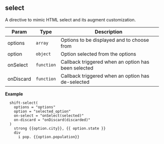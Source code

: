 <a name="shift.components.module_select"></a>
## select
A directive to mimic HTML select and its augment customization.


| Param | Type | Description |
| --- | --- | --- |
| options | <code>array</code> | Options to be displayed and to choose from |
| option | <code>object</code> | Option selected from the options |
| onSelect | <code>function</code> | Callback triggered when an option has been selected |
| onDiscard | <code>function</code> | Callback triggered when an option has de-selected |

**Example**  
```jade
  shift-select(
    options = "options"
    option = "selected_option"
    on-select = "onSelect(selected)"
    on-discard = "onDiscard(discarded)"
  )
    strong {{option.city}}, {{ option.state }}
    div
      i pop. {{option.population}}
```
